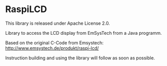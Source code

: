 RaspiLCD
========

This library is released under Apache License 2.0.

Library to access the LCD display from EmSysTech from a Java programm.

Based on the original C-Code from Emsystech: http://www.emsystech.de/produkt/raspi-lcd/

Instruction building and using the library will follow as soon as possible.
